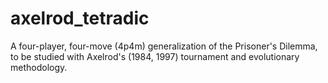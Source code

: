 # axelrod_tetradic
A four-player, four-move (4p4m) generalization of the Prisoner's Dilemma, to be studied with Axelrod's (1984, 1997) tournament and evolutionary methodology.
